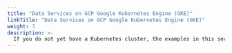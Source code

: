 ```yaml
---
title: "Data Services on GCP Google Kubernetes Engine (GKE)"
linkTitle: "Data Services on GCP Google Kubernetes Engine (GKE)"
weight: 3
description: >-
  If you do not yet have a Kubernetes cluster, the examples in this section walk through creating a GKE cluster and deploy Azure Arc Data Services on top of it.
---
```

